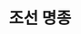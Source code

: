 ---
layout: hubs
key: Q483641
title: 조선 명종
name: 조선 명종
image: 
description: 조선 13대 임금
score: 2.096919625070771e-05
degree: 4
---